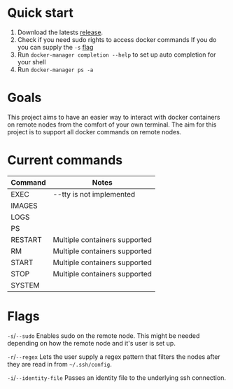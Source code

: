 # Quick start

1. Download the latests [release](https://github.com/MitchellBerend/docker-manager/releases).
2. Check if you need sudo rights to access docker commands
    If you do you can supply the `-s` [flag](#Flags)
3. Run `docker-manager completion --help` to set up auto completion for your
shell
4. Run `docker-manager ps -a`


# Goals
This project aims to have an easier way to interact with docker containers on
remote nodes from the comfort of your own terminal. The aim for this project is
to support all docker commands on remote nodes.


# Current commands

| Command  | Notes                         |
|----------|-------------------------------|
| EXEC     | --tty is not implemented      |
| IMAGES   |                               |
| LOGS     |                               |
| PS       |                               |
| RESTART  | Multiple containers supported |
| RM       | Multiple containers supported |
| START    | Multiple containers supported |
| STOP     | Multiple containers supported |
| SYSTEM   |                               |


# Flags

`-s`/`--sudo` Enables sudo on the remote node. This might be needed depending on
how the remote node and it's user is set up.

`-r`/`--regex` Lets the user supply a regex pattern that filters the nodes after
they are read in from `~/.ssh/config`.

`-i`/`--identity-file` Passes an identity file to the underlying ssh connection.
